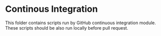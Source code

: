 # Continous Integration

This folder contains scripts run by GitHub continuous integration module. These scripts should be also run locally before pull request.
